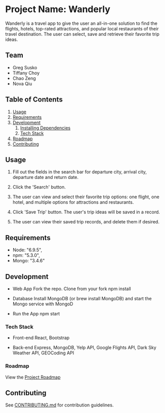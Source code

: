 # Project Name: Wanderly

Wanderly is a travel app to give the user an all-in-one solution to find the flights, hotels, top-rated attractions, and popular local restaurants of their travel destination.  The user can select, save and retrieve their favorite trip ideas.


## Team

  - Greg Susko
  - Tiffany Choy
  - Chao Zeng
  - Nova Qiu

## Table of Contents

1. [Usage](#Usage)
1. [Requirements](#requirements)
1. [Development](#development)
    1. [Installing Dependencies](#installing-dependencies)
    1. [Tech Stack](#tech-stack)
1. [Roadmap](#roadmap)
1. [Contributing](#contributing)

## Usage

1. Fill out the fields in the search bar for departure city, arrival city, departure date and return date.

2. Click the 'Search' button.

3. The user can view and select their favorite trip options: one flight, one hotel, and multiple options for attractions and restaurants.

4. Click 'Save Trip' button. The user's trip ideas will be saved in a record.

5. The user can view their saved trip records, and delete them if desired.

## Requirements

- Node: "6.9.5",
- npm: "5.3.0",
- Mongo: "3.4.6"

## Development

- Web App
Fork the repo.
Clone from your fork
npm install

- Database
Install MongoDB (or brew install MongoDB) and start the Mongo service with MongoD

- Run the App
npm start


### Tech Stack
- Front-end
React, Bootstrap

- Back-end
Express,
MongoDB,
Yelp API,
Google Flights API,
Dark Sky Weather API,
GEOCoding API


### Roadmap

View the [Project Roadmap](https://docs.google.com/spreadsheets/d/1vB2eHJ3fXDLQvjdER1Gh1QaTuVRU9yGQdtGl7a7rY7o/edit#gid=0)


## Contributing

See [CONTRIBUTING.md](CONTRIBUTING.md) for contribution guidelines.
